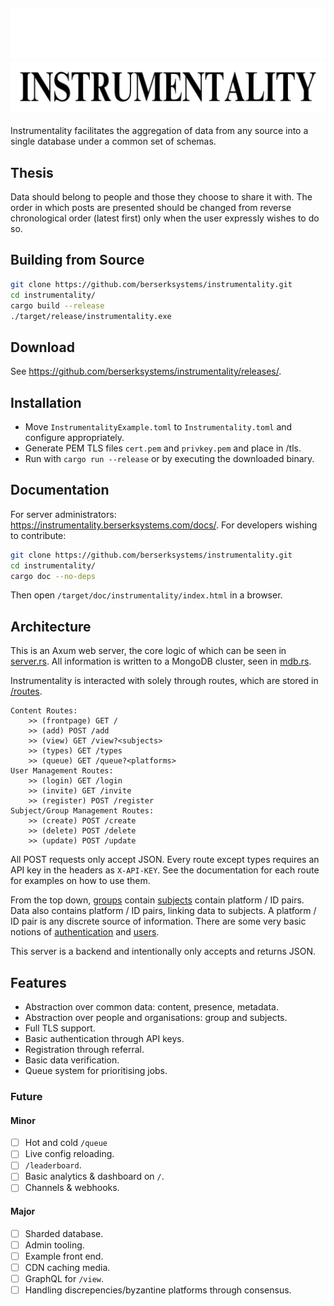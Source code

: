 ![Instrumentality Dark](./assets/dark-header.png#gh-dark-mode-only)
![Instrumentality Light](./assets/light-header.png#gh-light-mode-only)
---
Instrumentality facilitates the aggregation of data from any source into a single database under
a common set of schemas.

## Thesis
Data should belong to people and those they choose to share it with. The order in which posts are presented should be changed from reverse chronological order (latest first) only when the user expressly wishes to do so.

## Building from Source
```bash
git clone https://github.com/berserksystems/instrumentality.git
cd instrumentality/
cargo build --release
./target/release/instrumentality.exe
```

## Download
See <https://github.com/berserksystems/instrumentality/releases/>.

## Installation
- Move `InstrumentalityExample.toml` to `Instrumentality.toml` and configure appropriately.
- Generate PEM TLS files `cert.pem` and `privkey.pem` and place in /tls.
- Run with `cargo run --release` or by executing the downloaded binary.

## Documentation
For server administrators: <https://instrumentality.berserksystems.com/docs/>.
For developers wishing to contribute: 
```bash
git clone https://github.com/berserksystems/instrumentality.git
cd instrumentality/
cargo doc --no-deps
```
Then open `/target/doc/instrumentality/index.html` in a browser.


## Architecture
This is an Axum web server, the core logic of which can be seen in [server.rs](src/server.rs). All information is written to a MongoDB cluster, seen in [mdb.rs](src/mdb.rs). 

Instrumentality is interacted with solely through routes, which are stored in [/routes](/src/routes/). 
```
Content Routes:
    >> (frontpage) GET /
    >> (add) POST /add
    >> (view) GET /view?<subjects>
    >> (types) GET /types
    >> (queue) GET /queue?<platforms>
User Management Routes:
    >> (login) GET /login
    >> (invite) GET /invite
    >> (register) POST /register
Subject/Group Management Routes:
    >> (create) POST /create
    >> (delete) POST /delete
    >> (update) POST /update
```
All POST requests only accept JSON. Every route except types requires an API key in the headers as `X-API-KEY`. 
See the documentation for each route for examples on how to use them.

From the top down, [groups](src/group.rs) contain [subjects](src/subject.rs) contain platform / ID pairs. Data also contains platform / ID pairs, linking data to subjects. A platform / ID pair is any discrete source of information. There are some very basic notions of [authentication](src/key.rs) and [users](src/user.rs). 

This server is a backend and intentionally only accepts and returns JSON.

## Features
- Abstraction over common data: content, presence, metadata.
- Abstraction over people and organisations: group and subjects.
- Full TLS support.
- Basic authentication through API keys.
- Registration through referral.
- Basic data verification.
- Queue system for prioritising jobs.

### Future
#### Minor
- [ ] Hot and cold `/queue`
- [ ] Live config reloading.
- [ ] `/leaderboard`.
- [ ] Basic analytics & dashboard on `/`.
- [ ] Channels & webhooks.

#### Major
- [ ] Sharded database.
- [ ] Admin tooling.
- [ ] Example front end.
- [ ] CDN caching media.
- [ ] GraphQL for `/view`.
- [ ] Handling discrepencies/byzantine platforms through consensus.